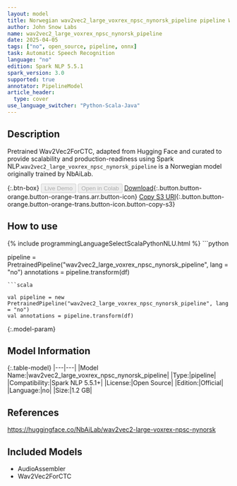 ```yaml
---
layout: model
title: Norwegian wav2vec2_large_voxrex_npsc_nynorsk_pipeline pipeline Wav2Vec2ForCTC from NbAiLab
author: John Snow Labs
name: wav2vec2_large_voxrex_npsc_nynorsk_pipeline
date: 2025-04-05
tags: ["no", open_source, pipeline, onnx]
task: Automatic Speech Recognition
language: "no"
edition: Spark NLP 5.5.1
spark_version: 3.0
supported: true
annotator: PipelineModel
article_header:
  type: cover
use_language_switcher: "Python-Scala-Java"
---
```


## Description

Pretrained Wav2Vec2ForCTC, adapted from Hugging Face and curated to provide scalability and production-readiness using Spark NLP.`wav2vec2_large_voxrex_npsc_nynorsk_pipeline` is a Norwegian model originally trained by NbAiLab.

{:.btn-box}
<button class="button button-orange" disabled>Live Demo</button>
<button class="button button-orange" disabled>Open in Colab</button>
[Download](https://s3.amazonaws.com/auxdata.johnsnowlabs.com/public/models/wav2vec2_large_voxrex_npsc_nynorsk_pipeline_no_5.5.1_3.0_1743861975892.zip){:.button.button-orange.button-orange-trans.arr.button-icon}
[Copy S3 URI](s3://auxdata.johnsnowlabs.com/public/models/wav2vec2_large_voxrex_npsc_nynorsk_pipeline_no_5.5.1_3.0_1743861975892.zip){:.button.button-orange.button-orange-trans.button-icon.button-copy-s3}

## How to use



<div class="tabs-box" markdown="1">
{% include programmingLanguageSelectScalaPythonNLU.html %}
```python

pipeline = PretrainedPipeline("wav2vec2_large_voxrex_npsc_nynorsk_pipeline", lang = "no")
annotations =  pipeline.transform(df)   

```
```scala

val pipeline = new PretrainedPipeline("wav2vec2_large_voxrex_npsc_nynorsk_pipeline", lang = "no")
val annotations = pipeline.transform(df)

```
</div>

{:.model-param}
## Model Information

{:.table-model}
|---|---|
|Model Name:|wav2vec2_large_voxrex_npsc_nynorsk_pipeline|
|Type:|pipeline|
|Compatibility:|Spark NLP 5.5.1+|
|License:|Open Source|
|Edition:|Official|
|Language:|no|
|Size:|1.2 GB|

## References

https://huggingface.co/NbAiLab/wav2vec2-large-voxrex-npsc-nynorsk

## Included Models

- AudioAssembler
- Wav2Vec2ForCTC